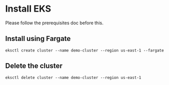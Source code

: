 # Install EKS

Please follow the prerequisites doc before this.

## Install using Fargate

```
eksctl create cluster --name demo-cluster --region us-east-1 --fargate
```

## Delete the cluster

```
eksctl delete cluster --name demo-cluster --region us-east-1
```




